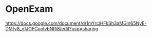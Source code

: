 # OpenExam
https://docs.google.com/document/d/1mYrciHFkSh3aMGln65NyE-DMty8_gfJOFCooIvbNRi8/edit?usp=sharing





